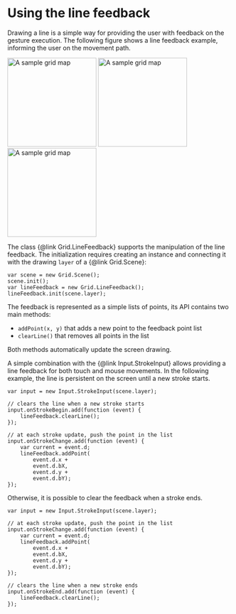 Using the line feedback
=================

Drawing a line is a simple way for providing the user with feedback on the gesture execution.
The following figure shows a line feedback example, informing the user on the movement path.
 
<img src="./tutorials/img/3-1-feedback-1.png" alt="A sample grid map" style="width: 200px;"/>
<img src="./tutorials/img/3-1-feedback-2.png" alt="A sample grid map" style="width: 200px;"/>
<img src="./tutorials/img/3-1-feedback-3.png" alt="A sample grid map" style="width: 200px;"/>

The class {@link Grid.LineFeedback} supports the manipulation of the line feedback.
The initialization requires creating an instance and connecting it with the drawing 
`layer` of a {@link Grid.Scene}:

````
var scene = new Grid.Scene();
scene.init();
var lineFeedback = new Grid.LineFeedback();
lineFeedback.init(scene.layer);
````

The feedback is represented as a simple lists of points, its API contains two main methods:

* `addPoint(x, y)` that adds a new point to the feedback point list
* `clearLine()` that removes all points in the list

Both methods automatically update the screen drawing. 

A simple combination with the {@link Input.StrokeInput} allows providing a line feedback
for both touch and mouse movements. In the following example, the line is persistent on 
the screen until a new stroke starts.

```` 
var input = new Input.StrokeInput(scene.layer);

// clears the line when a new stroke starts
input.onStrokeBegin.add(function (event) {
    lineFeedback.clearLine();
});

// at each stroke update, push the point in the list
input.onStrokeChange.add(function (event) {
    var current = event.d;
    lineFeedback.addPoint(
        event.d.x +
        event.d.bX,
        event.d.y +
        event.d.bY);
});

````

Otherwise, it is possible to clear the feedback when a stroke ends.

```` 
var input = new Input.StrokeInput(scene.layer);

// at each stroke update, push the point in the list
input.onStrokeChange.add(function (event) {
    var current = event.d;
    lineFeedback.addPoint(
        event.d.x +
        event.d.bX,
        event.d.y +
        event.d.bY);
});

// clears the line when a new stroke ends
input.onStrokeEnd.add(function (event) {
    lineFeedback.clearLine();
});

````